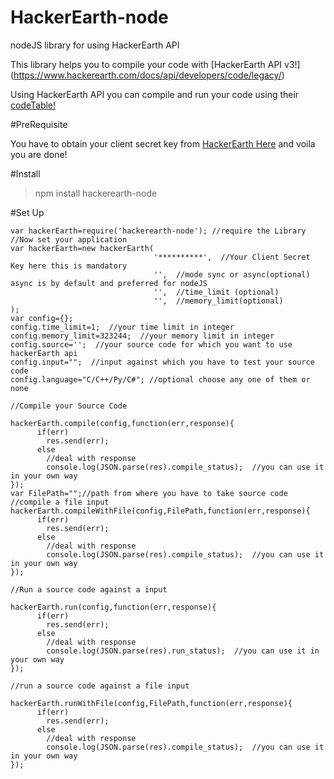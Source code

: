 # HackerEarth-node
nodeJS library for using HackerEarth API

This library helps you to compile your code with [HackerEarth API v3!] (https://www.hackerearth.com/docs/api/developers/code/legacy/)

Using HackerEarth API you can compile and run your code using their [codeTable!](https://code.hackerEarth.com)

#PreRequisite

You have to obtain your client secret key from [HackerEarth Here](http://www.hackerearth.com/api/register/) and voila you are done!

#Install

>npm install hackerearth-node

#Set Up

```
var hackerEarth=require('hackerearth-node'); //require the Library
//Now set your application 
var hackerEarth=new hackerEarth(
                                '**********',  //Your Client Secret Key here this is mandatory
                                '',  //mode sync or async(optional) async is by default and preferred for nodeJS
                                '',  //time_limit (optional)
                                '',  //memory_limit(optional)
);
var config={};
config.time_limit=1;  //your time limit in integer
config.memory_limit=323244;  //your memory limit in integer
config.source='';  //your source code for which you want to use hackerEarth api
config.input="";  //input against which you have to test your source code
config.language="C/C++/Py/C#"; //optional choose any one of them or none

//Compile your Source Code

hackerEarth.compile(config,function(err,response){
      if(err)
        res.send(err);
      else
        //deal with response
        console.log(JSON.parse(res).compile_status);  //you can use it in your own way
});
var FilePath="";//path from where you have to take source code
//compile a file input
hackerEarth.compileWithFile(config,FilePath,function(err,response){
      if(err)
        res.send(err);
      else
        //deal with response
        console.log(JSON.parse(res).compile_status);  //you can use it in your own way
});

//Run a source code against a input

hackerEarth.run(config,function(err,response){
      if(err)
        res.send(err);
      else
        //deal with response
        console.log(JSON.parse(res).run_status);  //you can use it in your own way
});

//run a source code against a file input

hackerEarth.runWithFile(config,FilePath,function(err,response){
      if(err)
        res.send(err);
      else
        //deal with response
        console.log(JSON.parse(res).compile_status);  //you can use it in your own way
});
```
